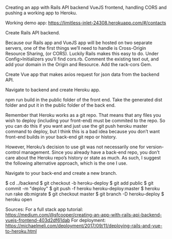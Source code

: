 Creating an app with Rails API backend VueJS frontend, handling CORS and pushing a working app to Heroku.

Working demo app: https://limitless-inlet-24308.herokuapp.com/#/contacts


Create Rails API backend.

Because our Rails app and VueJS app will be hosted on two separate servers, one of the first things we’ll need to handle is Cross-Origin Resource Sharing, (or CORS). Luckily Rails makes this easy to do. Under Config>Initializers you’ll find cors.rb. Comment the existing text out, and add your domain in the Origin and Resource. Add the rack-cors Gem.

Create Vue app that makes axios request for json data from the backend API.

Navigate to backend and create Heroku app.

npm run build in the public folder of the front end. Take the generated dist folder and put it in the public folder of the back end. 

Remember that Heroku works as a git repo. That means that any files you wish to deploy (including your front-end) must be commited to the repo. So you can do this if you want and just use the git push heroku master command to deploy, but I think this is a bad idea because you don’t want front-end builds in your back-end git repo or history.

However, Heroku’s decision to use git was not necessarily one for version-control management. Since you already have a back-end repo, you don’t care about the Heroku repo’s history or state as much. As such, I suggest the following alternative approach, which is the one I use.

Navigate to your back-end and create a new branch.

$ cd ../backend
$ git checkout -b heroku-deploy
$ git add public
$ git commit -m "deploy"
$ git push -f heroku heroku-deploy:master
$ heroku run rake db:migrate
$ git checkout master
$ git branch -D heroku-deploy
$ heroku open

Sources: 
For a full stack app tutorial: https://medium.com/@sfcooper/creating-an-app-with-rails-api-backend-vuejs-frontend-403d2df61dab
For deployment: https://michaelmeli.com/deployment/2017/09/11/deploying-rails-and-vue-to-heroku.html

